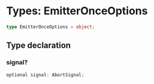 # Types: EmitterOnceOptions

```ts
type EmitterOnceOptions = object;
```

## Type declaration

### signal?

```ts
optional signal: AbortSignal;
```

